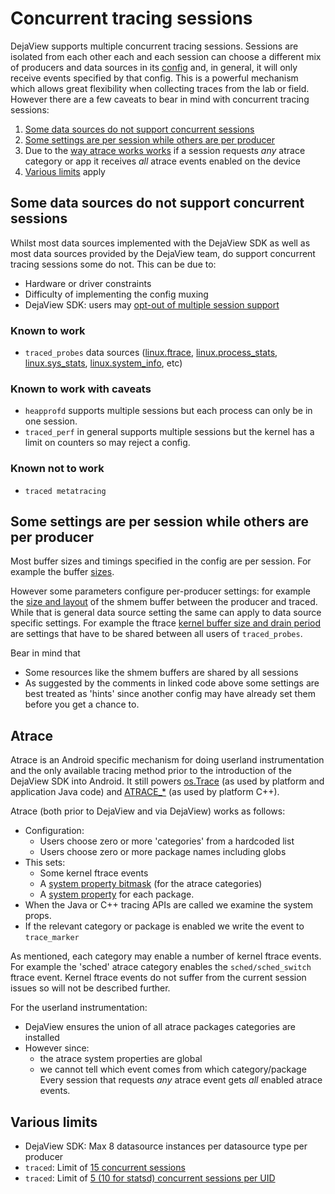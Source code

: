 # Concurrent tracing sessions

DejaView supports multiple concurrent tracing sessions.
Sessions are isolated from each other each and each session can choose a different mix of producers and data sources in its [config](config.md) and, in general, it will only receive events specified by that config.
This is a powerful mechanism which allows great flexibility when collecting traces from the lab or field.
However there are a few caveats to bear in mind with concurrent tracing sessions:
1. [Some data sources do not support concurrent sessions](#some-data-sources-do-not-support-concurrent-sessions)
2. [Some settings are per session while others are per producer](#some-settings-are-per-session-while-others-are-per-producer)
3. Due to the [way atrace works works](#atrace) if a session requests *any* atrace category or app it receives *all* atrace events enabled on the device
4. [Various limits](#various-limits) apply

## Some data sources do not support concurrent sessions

Whilst most data sources implemented with the DejaView SDK as well as most data sources provided by the DejaView team, do support concurrent tracing sessions some do not.
This can be due to:

- Hardware or driver constraints
- Difficulty of implementing the config muxing
- DejaView SDK: users may [opt-out of multiple session support](https://cs.android.com/android/platform/superproject/main/+/main:external/perfetto/include/perfetto/tracing/data_source.h;l=266;drc=f988c792c18f93841b14ffa71019fdedf7ab2f03)

### Known to work
- `traced_probes` data sources ([linux.ftrace](/docs/reference/trace-config-proto.autogen#FtraceConfig), [linux.process_stats](/docs/reference/trace-config-proto.autogen#ProcessStatsConfig), [linux.sys_stats](/docs/reference/trace-config-proto.autogen#SysStatsConfig), [linux.system_info](https://perfetto.dev/docs/reference/trace-config-proto.autogen#SystemInfoConfig), etc)

### Known to work with caveats
- `heapprofd` supports multiple sessions but each process can only be in one session.
- `traced_perf` in general supports multiple sessions but the kernel has a limit on counters so may reject a config.

### Known not to work
- `traced metatracing`

## Some settings are per session while others are per producer

Most buffer sizes and timings specified in the config are per session.
For example the buffer [sizes](https://cs.android.com/android/platform/superproject/main/+/main:external/perfetto/protos/perfetto/config/trace_config.proto;l=32?q=f:perfetto%20f:trace_config&ss=android%2Fplatform%2Fsuperproject%2Fmain).

However some parameters configure per-producer settings: for example the [size and layout](https://cs.android.com/android/platform/superproject/main/+/main:external/perfetto/protos/perfetto/config/trace_config.proto;l=182;drc=488df1649781de42b72e981c5e79ad922508d1e5) of the shmem buffer between the producer and traced.
While that is general data source setting the same can apply to data source specific settings.
For example the ftrace [kernel buffer size and drain period](https://cs.android.com/android/platform/superproject/main/+/main:external/perfetto/protos/perfetto/config/ftrace/ftrace_config.proto;l=32;drc=6a3d3540e68f3d5949b5d86ca736bfd7f811deff) are settings that have to be shared between all users of `traced_probes`.

Bear in mind that
- Some resources like the shmem buffers are shared by all sessions
- As suggested by the comments in linked code above some settings are best treated as 'hints' since another config may have already set them before you get a chance to.

## Atrace

Atrace is an Android specific mechanism for doing userland instrumentation and the only available tracing method prior to the introduction of the DejaView SDK into Android.
It still powers [os.Trace](https://developer.android.com/reference/android/os/Trace) (as used by platform and application Java code) and [ATRACE_*](https://cs.android.com/android/platform/superproject/main/+/main:system/core/libcutils/include/cutils/trace.h;l=188;drc=0c44d8d68d56c7aecb828d8d87fba7dcb114f3d9) (as used by platform C++).


Atrace (both prior to DejaView and via DejaView) works as follows:
- Configuration:
  - Users choose zero or more 'categories' from a hardcoded list
  - Users choose zero or more package names including globs
- This sets:
  - Some kernel ftrace events
  - A [system property bitmask](https://cs.android.com/android/platform/superproject/main/+/main:frameworks/native/cmds/atrace/atrace.cpp;l=306;drc=c8af4d3407f3d6be46fafdfc044ace55944fb4b7) (for the atrace categories)
  - A [system property](https://cs.android.com/android/platform/superproject/main/+/main:frameworks/native/cmds/atrace/atrace.cpp;l=306;bpv=1;bpt=1) for each package.
- When the Java or C++ tracing APIs are called we examine the system props.
- If the relevant category or package is enabled we write the event to `trace_marker`

As mentioned, each category may enable a number of kernel ftrace events.
For example the 'sched' atrace category enables the `sched/sched_switch` ftrace event.
Kernel ftrace events do not suffer from the current session issues so will not be described further.

For the userland instrumentation:
- DejaView ensures the union of all atrace packages categories are installed
- However since:
  - the atrace system properties are global
  - we cannot tell which event comes from which category/package
Every session that requests *any* atrace event gets *all* enabled atrace events.

## Various limits
- DejaView SDK: Max 8 datasource instances per datasource type per producer
- `traced`: Limit of [15 concurrent sessions](https://cs.android.com/android/platform/superproject/main/+/main:external/perfetto/src/tracing/service/tracing_service_impl.cc;l=114?q=kMaxConcurrentTracingSessions%20)
- `traced`: Limit of [5 (10 for statsd) concurrent sessions per UID](https://cs.android.com/android/platform/superproject/main/+/main:external/perfetto/src/tracing/service/tracing_service_impl.cc;l=115;drc=17d5806d458e214bdb829deeeb08b098c2b5254d)

